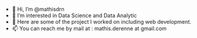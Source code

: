 - 👋 Hi, I’m @mathisdrn
- 👀 I’m interested in Data Science and Data Analytic
- 🌱 Here are some of the project I worked on including web development.
- 📫 You can reach me by mail at : mathis.derenne at gmail.com

<!---
mathisdrn/mathisdrn is a ✨ special ✨ repository because its `README.md` (this file) appears on your GitHub profile.
You can click the Preview link to take a look at your changes.
--->
